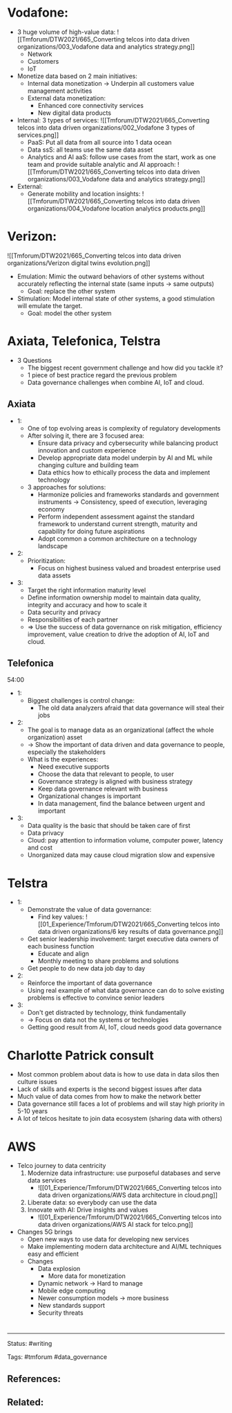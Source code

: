 # Vodafone:
- 3 huge volume of high-value data: ![[Tmforum/DTW2021/665_Converting telcos into data driven organizations/003_Vodafone data and analytics strategy.png]]
	- Network
	- Customers
	- IoT
- Monetize data based on 2 main initiatives:
	- Internal data monetization -> Underpin all customers value management activities
	- External data monetization:
		- Enhanced core connectivity services
		- New digital data products
- Internal: 3 types of services: ![[Tmforum/DTW2021/665_Converting telcos into data driven organizations/002_Vodafone 3 types of services.png]]
	- PaaS: Put all data from all source into 1 data ocean
	- Data ssS: all teams use the same data asset
	- Analytics and AI aaS: follow use cases from the start, work as one team and provide suitable analytic and AI approach: ![[Tmforum/DTW2021/665_Converting telcos into data driven organizations/003_Vodafone data and analytics strategy.png]]
- External: 
	- Generate mobility and location insights: ![[Tmforum/DTW2021/665_Converting telcos into data driven organizations/004_Vodafone location analytics products.png]]

# Verizon:
![[Tmforum/DTW2021/665_Converting telcos into data driven organizations/Verizon digital twins evolution.png]]
- Emulation: Mimic the outward behaviors of other systems without accurately reflecting the internal state (same inputs -> same outputs)
	- Goal: replace the other system
- Stimulation: Model internal state of other systems, a good stimulation will emulate the target.
	- Goal: model the other system

# Axiata, Telefonica, Telstra
- 3 Questions
	- The biggest recent government challenge and how did you tackle it?
	- 1 piece of best practice regard the previous problem
	- Data governance challenges when combine AI, IoT and cloud.

## Axiata

- 1:
	- One of top evolving areas is complexity of regulatory developments
	- After solving it, there are 3 focused area:
		- Ensure data privacy and cybersecurity while balancing product innovation and custom experience
		- Develop appropriate data model underpin by AI and ML while changing culture and building team
		- Data ethics how to ethically process the data and implement technology
	- 3 approaches for solutions:
		- Harmonize policies and frameworks standards and government instruments -> Consistency, speed of execution, leveraging economy
		- Perform independent assessment against the standard framework to understand current strength, maturity and capability for doing future aspirations
		- Adopt common a common architecture on a technology landscape
- 2:
	- Prioritization:
		- Focus on highest business valued and broadest enterprise used data assets
- 3:
	- Target the right information maturity level
	- Define information ownership model to maintain data quality, integrity and accuracy and how to scale it
	- Data security and privacy
	- Responsibilities of each partner
	- => Use the success of data governance on risk mitigation, efficiency improvement, value creation to drive the adoption of AI, IoT and cloud.

## Telefonica
54:00

- 1:
	- Biggest challenges is control change:
		- The old data analyzers afraid that data governance will steal their jobs
- 2:
	- The goal is to manage data as an organizational (affect the whole organization) asset
	- -> Show the important of data driven and data governance to people, especially the stakeholders
	- What is the experiences:
		- Need executive supports
		- Choose the data that relevant to people, to user
		- Governance strategy is aligned with business strategy
		- Keep data governance relevant with business
		- Organizational changes is important
		- In data management, find the balance between urgent and important
- 3:
	- Data quality is the basic that should be taken care of first
	- Data privacy
	- Cloud: pay attention to information volume, computer power, latency and cost
	- Unorganized data may cause cloud migration slow and expensive

# Telstra

- 1:
	- Demonstrate the value of data governance:
		- Find key values: ![[01_Experience/Tmforum/DTW2021/665_Converting telcos into data driven organizations/6 key results of data governance.png]]
	- Get senior leadership involvement: target executive data owners of each business function
		- Educate and align
		- Monthly meeting to share problems and solutions
	- Get people to do new data job day to day
- 2:
	- Reinforce the important of data governance
	- Using real example of what data governance can do to solve existing problems is effective to convince senior leaders
- 3:
	- Don't get distracted by technology, think fundamentally
	- -> Focus on data not the systems or technologies
	- Getting good result from AI, IoT, cloud needs good data governance

# Charlotte Patrick consult

- Most common problem about data is how to use data in data silos then culture issues
- Lack of skills and experts is the second biggest issues after data
- Much value of data comes from how to make the network better
- Data governance still faces a lot of problems and will stay high priority in 5-10 years
- A lot of telcos hesitate to join data ecosystem (sharing data with others)

# AWS
- Telco journey to data centricity
	1. Modernize data infrastructure: use purposeful databases and serve data services
		- ![[01_Experience/Tmforum/DTW2021/665_Converting telcos into data driven organizations/AWS data architecture in cloud.png]]
	2. Liberate data: so everybody can use the data
	3. Innovate with AI: Drive insights and values
		- ![[01_Experience/Tmforum/DTW2021/665_Converting telcos into data driven organizations/AWS AI stack for telco.png]]
- Changes 5G brings
	- Open new ways to use data for developing new services
	- Make implementing modern data architecture and AI/ML techniques easy and efficient
	- Changes
		- Data explosion
			- More data for monetization
		- Dynamic network -> Hard to manage
		- Mobile edge computing
		- Newer consumption models -> more business
		- New standards support
		- Security threats






# 

---
Status: #writing

Tags: #tmforum #data_governance

References:
-  

Related:
- 
